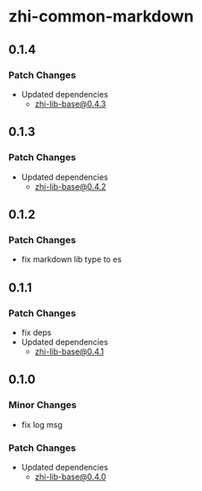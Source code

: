 # zhi-common-markdown

## 0.1.4

### Patch Changes

- Updated dependencies
  - zhi-lib-base@0.4.3

## 0.1.3

### Patch Changes

- Updated dependencies
  - zhi-lib-base@0.4.2

## 0.1.2

### Patch Changes

- fix markdown lib type to es

## 0.1.1

### Patch Changes

- fix deps
- Updated dependencies
  - zhi-lib-base@0.4.1

## 0.1.0

### Minor Changes

- fix log msg

### Patch Changes

- Updated dependencies
  - zhi-lib-base@0.4.0
